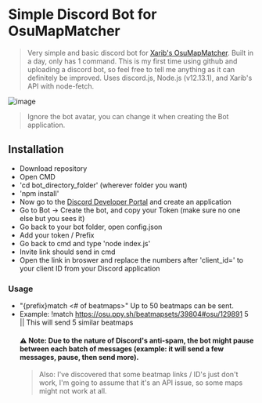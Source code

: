 # Simple Discord Bot for OsuMapMatcher

>Very simple and basic discord bot for [Xarib's OsuMapMatcher](https://github.com/Xarib/OsuMapMatcher). Built in a day, only has 1 command. This is my first time using github and 
>uploading a discord bot, so feel free to tell me anything as it can definitely be improved. Uses discord.js, Node.js (v12.13.1), and Xarib's API with node-fetch.

![image](https://user-images.githubusercontent.com/79728151/109368130-b215d900-785d-11eb-979d-437b8e1f22f7.png)
> Ignore the bot avatar, you can change it when creating the Bot application.

## Installation
- Download repository
- Open CMD
- 'cd bot_directory_folder' (wherever folder you want)
- 'npm install'
- Now go to the [Discord Developer Portal](https://discord.com/developers/applications) and create an application
- Go to Bot -> Create the bot, and copy your Token (make sure no one else but you sees it)
- Go back to your bot folder, open config.json
- Add your token / Prefix
- Go back to cmd and type 'node index.js'
- Invite link should send in cmd
- Open the link in broswer and replace the numbers after 'client_id=' to your client ID from your Discord application 

### Usage
- "{prefix}match <beatmap link or id> <# of beatmaps>" Up to 50 beatmaps can be sent.
- Example: !match https://osu.ppy.sh/beatmapsets/39804#osu/129891 5 || This will send 5 similar beatmaps 
  #### :warning: Note: Due to the nature of Discord's anti-spam, the bot might pause between each batch of messages (example: it will send a few messages, pause, then send more).
  > Also: I've discovered that some beatmap links / ID's just don't work, I'm going to assume that it's an API issue, so some maps might not work at all.
